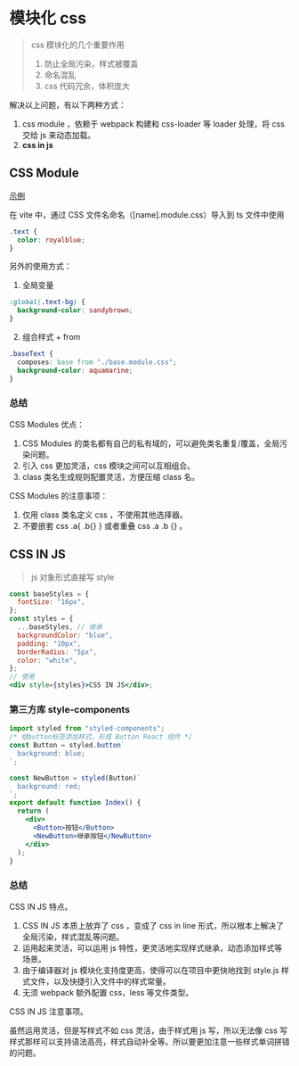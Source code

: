 # 模块化 css

> css 模块化的几个重要作用
>
> 1. 防止全局污染，样式被覆盖
> 2. 命名混乱
> 3. css 代码冗余，体积庞大

解决以上问题，有以下两种方式：

1. css module ，依赖于 webpack 构建和 css-loader 等 loader 处理，将 css 交给 js 来动态加载。
2. **css in js**

## CSS Module

[示例](../../../../apps/react-project/src/components/CSSModule.jsx)

在 vite 中，通过 CSS 文件名命名（[name].module.css）导入到 ts 文件中使用

```css
.text {
  color: royalblue;
}
```

另外的使用方式：

1. 全局变量

```css
:global(.text-bg) {
  background-color: sandybrown;
}
```

2. 组合样式 + from

```css
.baseText {
  composes: base from "./base.module.css";
  background-color: aquamarine;
}
```

### 总结

CSS Modules 优点：

1. CSS Modules 的类名都有自己的私有域的，可以避免类名重复/覆盖，全局污染问题。
2. 引入 css 更加灵活，css 模块之间可以互相组合。
3. class 类名生成规则配置灵活，方便压缩 class 名。

CSS Modules 的注意事项：

1. 仅用 class 类名定义 css ，不使用其他选择器。
2. 不要嵌套 css .a{ .b{} } 或者重叠 css .a .b {} 。

## CSS IN JS

> js 对象形式直接写 style

```jsx
const baseStyles = {
  fontSize: "16px",
};
const styles = {
  ...baseStyles, // 继承
  backgroundColor: "blue",
  padding: "10px",
  borderRadius: "5px",
  color: "white",
};
// 使用
<div style={styles}>CSS IN JS</div>;
```

### 第三方库 style-components

```jsx
import styled from "styled-components";
/* 给button标签添加样式，形成 Button React 组件 */
const Button = styled.button`
  background: blue;
`;

const NewButton = styled(Button)`
  background: red;
`;
export default function Index() {
  return (
    <div>
      <Button>按钮</Button>
      <NewButton>继承按钮</NewButton>
    </div>
  );
}
```

### 总结

CSS IN JS 特点。

1. CSS IN JS 本质上放弃了 css ，变成了 css in line 形式，所以根本上解决了全局污染，样式混乱等问题。
2. 运用起来灵活，可以运用 js 特性，更灵活地实现样式继承，动态添加样式等场景。
3. 由于编译器对 js 模块化支持度更高，使得可以在项目中更快地找到 style.js 样式文件，以及快捷引入文件中的样式常量。
4. 无须 webpack 额外配置 css，less 等文件类型。

CSS IN JS 注意事项。

虽然运用灵活，但是写样式不如 css 灵活，由于样式用 js 写，所以无法像 css 写样式那样可以支持语法高亮，样式自动补全等。所以要更加注意一些样式单词拼错的问题。
